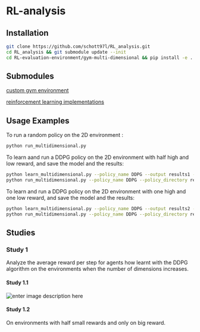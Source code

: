 # RL-analysis

## Installation

```sh
git clone https://github.com/schott97l/RL_analysis.git
cd RL_analysis && git submodule update --init
cd RL-evaluation-environment/gym-multi-dimensional && pip install -e .
```

## Submodules

[custom gym environment](https://github.com/hroussille/RL-evaluation-environment)

[reinforcement learning implementations](https://github.com/schott97l/RL_implementations)

## Usage Examples
To run a random policy on the 2D environment :
```sh
python run_multidimensional.py
```

To learn aand run a DDPG policy on the 2D environment with half high and low reward, and save the model and the results:
```sh
python learn_multidimensional.py --policy_name DDPG --output results1 --save --high_reward_count half --low_reward_count half
python run_multidimensional.py --policy_name DDPG --policy_directory results1/models --high_reward_count half --low_reward_count half
```

To learn and run a DDPG policy on the 2D environment with one high and one low reward, and save the model and the results:
```sh
python learn_multidimensional.py --policy_name DDPG --output results2 --save --high_reward_count one --low_reward_count one
python run_multidimensional.py --policy_name DDPG --policy_directory results2/models --high_reward_count one --low_reward_count one
```

## Studies

### Study 1
Analyze the average reward per step for agents how learnt with the DDPG algorithm on the environments when the number of dimensions increases.

#### Study 1.1
![enter image description here](https://lh3.googleusercontent.com/roBXubJT7b5YAvA8eXbNXciGp-1ujZLckLoyqVtUwT8-f7UhVBWMN5diH5XPJzNuAxbuEYpTjfr-ww)
#### Study 1.2
On environments with half small rewards and only on big reward.
<!--stackedit_data:
eyJoaXN0b3J5IjpbLTg5OTg3NDkzNCwyMDExOTcyMDQ0XX0=
-->